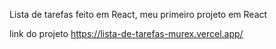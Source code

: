 Lista de tarefas feito em React, meu primeiro projeto em React

link do projeto
https://lista-de-tarefas-murex.vercel.app/
